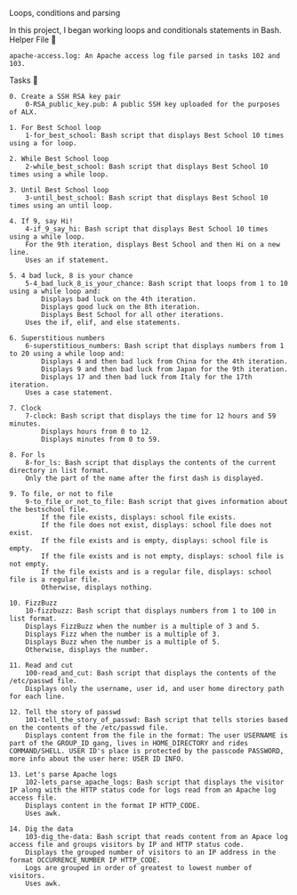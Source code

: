 Loops, conditions and parsing

In this project, I began working loops and conditionals statements in Bash.
Helper File 🙌

    apache-access.log: An Apache access log file parsed in tasks 102 and 103.

Tasks 📃

    0. Create a SSH RSA key pair
        0-RSA_public_key.pub: A public SSH key uploaded for the purposes of ALX.

    1. For Best School loop
        1-for_best_school: Bash script that displays Best School 10 times using a for loop.

    2. While Best School loop
        2-while_best_school: Bash script that displays Best School 10 times using a while loop.

    3. Until Best School loop
        3-until_best_school: Bash script that displays Best School 10 times using an until loop.

    4. If 9, say Hi!
        4-if_9_say_hi: Bash script that displays Best School 10 times using a while loop.
        For the 9th iteration, displays Best School and then Hi on a new line.
        Uses an if statement.

    5. 4 bad luck, 8 is your chance
        5-4_bad_luck_8_is_your_chance: Bash script that loops from 1 to 10 using a while loop and:
            Displays bad luck on the 4th iteration.
            Displays good luck on the 8th iteration.
            Displays Best School for all other iterations.
        Uses the if, elif, and else statements.

    6. Superstitious numbers
        6-superstitious_numbers: Bash script that displays numbers from 1 to 20 using a while loop and:
            Displays 4 and then bad luck from China for the 4th iteration.
            Displays 9 and then bad luck from Japan for the 9th iteration.
            Displays 17 and then bad luck from Italy for the 17th iteration.
        Uses a case statement.

    7. Clock
        7-clock: Bash script that displays the time for 12 hours and 59 minutes.
            Displays hours from 0 to 12.
            Displays minutes from 0 to 59.

    8. For ls
        8-for_ls: Bash script that displays the contents of the current directory in list format.
        Only the part of the name after the first dash is displayed.

    9. To file, or not to file
        9-to_file_or_not_to_file: Bash script that gives information about the bestschool file.
            If the file exists, displays: school file exists.
            If the file does not exist, displays: school file does not exist.
            If the file exists and is empty, displays: school file is empty.
            If the file exists and is not empty, displays: school file is not empty.
            If the file exists and is a regular file, displays: school file is a regular file.
            Otherwise, displays nothing.

    10. FizzBuzz
        10-fizzbuzz: Bash script that displays numbers from 1 to 100 in list format.
        Displays FizzBuzz when the number is a multiple of 3 and 5.
        Displays Fizz when the number is a multiple of 3.
        Displays Buzz when the number is a multiple of 5.
        Otherwise, displays the number.

    11. Read and cut
        100-read_and_cut: Bash script that displays the contents of the /etc/passwd file.
        Displays only the username, user id, and user home directory path for each line.

    12. Tell the story of passwd
        101-tell_the_story_of_passwd: Bash script that tells stories based on the contents of the /etc/passwd file.
        Displays content from the file in the format: The user USERNAME is part of the GROUP_ID gang, lives in HOME_DIRECTORY and rides COMMAND/SHELL. USER ID's place is protected by the passcode PASSWORD, more info about the user here: USER ID INFO.

    13. Let's parse Apache logs
        102-lets_parse_apache_logs: Bash script that displays the visitor IP along with the HTTP status code for logs read from an Apache log access file.
        Displays content in the format IP HTTP_CODE.
        Uses awk.

    14. Dig the data
        103-dig_the-data: Bash script that reads content from an Apace log access file and groups visitors by IP and HTTP status code.
        Displays the grouped number of visitors to an IP address in the format OCCURRENCE_NUMBER IP HTTP_CODE.
        Logs are grouped in order of greatest to lowest number of visitors.
        Uses awk.

